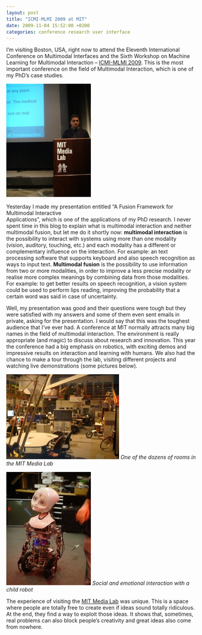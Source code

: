 ```yaml
---
layout: post
title: "ICMI-MLMI 2009 at MIT"
date: 2009-11-04 15:52:00 +0200
categories: conference research user interface
---
```


I’m visiting Boston, USA, right now to attend the Eleventh International Conference on Multimodal Interfaces and the Sixth Workshop on Machine Learning for Multimodal Interaction – <a href="http://icmi2009.acm.org/">ICMI-MLMI 2009</a>. This is the most important conference on the field of Multimodal Interaction, which is one of my PhD’s case studies.

![DSC02514-225x300.jpg](/images/posts/DSC02514-225x300.jpg)

Yesterday I made my presentation entitled “A Fusion Framework for Multimodal Interactive<br/>Applications”, which is one of the applications of my PhD research. I never spent time in this blog to explain what is multimodal interaction and neither multimodal fusion, but let me do it shortly now: <b>multimodal interaction</b> is the possibility to interact with systems using more than one modality (vision, auditory, touching, etc.) and each modality has a different or complementary influence on the interaction. For example: an text processing software that supports keyboard and also speech recognition as ways to input text. <b>Multimodal fusion</b> is the possibility to use information from two or more modalities, in order to improve a less precise modality or realise more complex meanings by combining data from those modalities. For example: to get better results on speech recognition, a vision system could be used to perform lips reading, improving the probability that a certain word was said in case of uncertainty.

Well, my presentation was good and their questions were tough but they were satisfied with my answers and some of them even sent emails in private, asking for the presentation. I would say that this was the toughest audience that I’ve ever had. A conference at MIT normally attracts many big names in the field of multimodal interaction. The environment is really appropriate (and magic) to discuss about research and innovation. This year the conference had a big emphasis on robotics, with exciting demos and impressive results on interaction and learning with humans. We also had the chance to make a tour through the lab, visiting different projects and watching live demonstrations (some pictures below).

![DSC02500-300x225.jpg](/images/posts/DSC02500-300x225.jpg)
_One of the dozens of rooms in the MIT Media Lab_

![DSC02526-225x300.jpg](/images/posts/DSC02526-225x300.jpg)
_Social and emotional interaction with a child robot_

The experience of visiting the <a href="http://www.media.mit.edu/">MIT Media Lab</a> was unique. This is a space where people are totally free to create even if ideas sound totally ridiculous. At the end, they find a way to exploit those ideas. It shows that, sometimes, real problems can also block people’s creativity and great ideas also come from nowhere.
